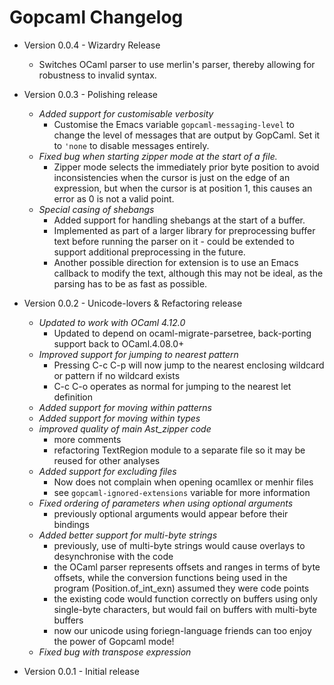 # Gopcaml Changelog

- Version 0.0.4 - Wizardry Release
  - Switches OCaml parser to use merlin's parser, thereby allowing for
    robustness to invalid syntax.

- Version 0.0.3 - Polishing release
  - *Added support for customisable verbosity*
    - Customise the Emacs variable `gopcaml-messaging-level` to change
      the level of messages that are output by GopCaml. Set it to
      `'none` to disable messages entirely.
  - *Fixed bug when starting zipper mode at the start of a file.*
    - Zipper mode selects the immediately prior byte position to avoid
      inconsistencies when the cursor is just on the edge of an
      expression, but when the cursor is at position 1, this causes an
      error as 0 is not a valid point.
  - *Special casing of shebangs*
    - Added support for handling shebangs at the start of a buffer.
    - Implemented as part of a larger library for preprocessing buffer
      text before running the parser on it - could be extended to
      support additional preprocessing in the future.
    - Another possible direction for extension is to use an Emacs
      callback to modify the text, although this may not be ideal, as
      the parsing has to be as fast as possible.

- Version 0.0.2 - Unicode-lovers & Refactoring release
  - *Updated to work with OCaml 4.12.0*
    - Updated to depend on ocaml-migrate-parsetree, back-porting support back to OCaml.4.08.0+
  - *Improved support for jumping to nearest pattern*
    - Pressing C-c C-p will now jump to the nearest enclosing wildcard or pattern if no wildcard exists
    - C-c C-o operates as normal for jumping to the nearest let definition
  - *Added support for moving within patterns*
  - *Added support for moving within types*
  - *improved quality of main Ast_zipper code*
    - more comments
    - refactoring TextRegion module to a separate file so it may be
      reused for other analyses
  - *Added support for excluding files*
    - Now does not complain when opening ocamllex or menhir files
    - see `gopcaml-ignored-extensions` variable for more information
  - *Fixed ordering of parameters when using optional arguments*
    - previously optional arguments would appear before their bindings
  - *Added better support for multi-byte strings*
    - previously, use of multi-byte strings would cause overlays to
      desynchronise with the code
    - the OCaml parser represents offsets and ranges in terms of byte
      offsets, while the conversion functions being used in the
      program (Position.of_int_exn) assumed they were code points
    - the existing code would function correctly on buffers using only
      single-byte characters, but would fail on buffers with
      multi-byte buffers
    - now our unicode using foriegn-language friends can too enjoy the
      power of Gopcaml mode!
  - *Fixed bug with transpose expression*

- Version 0.0.1 - Initial release

